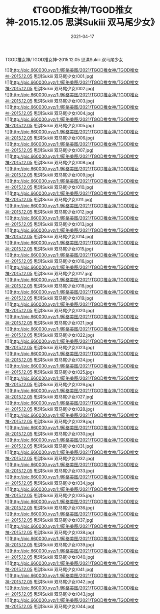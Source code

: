 ﻿---
layout: post
title:  《TGOD推女神/TGOD推女神-2015.12.05 思淇Sukiii 双马尾少女》
date:   2021-04-17
img: http://pic.660000.xyz/1:/网络美图/2021/TGOD推女神/TGOD推女神-2015.12.05 思淇Sukiii 双马尾少女/000.jpg
categories: [美女, 清纯, 唯美]
---

TGOD推女神/TGOD推女神-2015.12.05 思淇Sukiii 双马尾少女

 ![](http://pic.660000.xyz/1:/网络美图/2021/TGOD推女神/TGOD推女神-2015.12.05 思淇Sukiii 双马尾少女/001.jpg) <br>![](http://pic.660000.xyz/1:/网络美图/2021/TGOD推女神/TGOD推女神-2015.12.05 思淇Sukiii 双马尾少女/002.jpg) <br>![](http://pic.660000.xyz/1:/网络美图/2021/TGOD推女神/TGOD推女神-2015.12.05 思淇Sukiii 双马尾少女/003.jpg) <br>![](http://pic.660000.xyz/1:/网络美图/2021/TGOD推女神/TGOD推女神-2015.12.05 思淇Sukiii 双马尾少女/004.jpg) <br>![](http://pic.660000.xyz/1:/网络美图/2021/TGOD推女神/TGOD推女神-2015.12.05 思淇Sukiii 双马尾少女/005.jpg) <br>![](http://pic.660000.xyz/1:/网络美图/2021/TGOD推女神/TGOD推女神-2015.12.05 思淇Sukiii 双马尾少女/006.jpg) <br>![](http://pic.660000.xyz/1:/网络美图/2021/TGOD推女神/TGOD推女神-2015.12.05 思淇Sukiii 双马尾少女/007.jpg) <br>![](http://pic.660000.xyz/1:/网络美图/2021/TGOD推女神/TGOD推女神-2015.12.05 思淇Sukiii 双马尾少女/008.jpg) <br>![](http://pic.660000.xyz/1:/网络美图/2021/TGOD推女神/TGOD推女神-2015.12.05 思淇Sukiii 双马尾少女/009.jpg) <br>![](http://pic.660000.xyz/1:/网络美图/2021/TGOD推女神/TGOD推女神-2015.12.05 思淇Sukiii 双马尾少女/010.jpg) <br>![](http://pic.660000.xyz/1:/网络美图/2021/TGOD推女神/TGOD推女神-2015.12.05 思淇Sukiii 双马尾少女/011.jpg) <br>![](http://pic.660000.xyz/1:/网络美图/2021/TGOD推女神/TGOD推女神-2015.12.05 思淇Sukiii 双马尾少女/012.jpg) <br>![](http://pic.660000.xyz/1:/网络美图/2021/TGOD推女神/TGOD推女神-2015.12.05 思淇Sukiii 双马尾少女/013.jpg) <br>![](http://pic.660000.xyz/1:/网络美图/2021/TGOD推女神/TGOD推女神-2015.12.05 思淇Sukiii 双马尾少女/014.jpg) <br>![](http://pic.660000.xyz/1:/网络美图/2021/TGOD推女神/TGOD推女神-2015.12.05 思淇Sukiii 双马尾少女/015.jpg) <br>![](http://pic.660000.xyz/1:/网络美图/2021/TGOD推女神/TGOD推女神-2015.12.05 思淇Sukiii 双马尾少女/016.jpg) <br>![](http://pic.660000.xyz/1:/网络美图/2021/TGOD推女神/TGOD推女神-2015.12.05 思淇Sukiii 双马尾少女/017.jpg) <br>![](http://pic.660000.xyz/1:/网络美图/2021/TGOD推女神/TGOD推女神-2015.12.05 思淇Sukiii 双马尾少女/018.jpg) <br>![](http://pic.660000.xyz/1:/网络美图/2021/TGOD推女神/TGOD推女神-2015.12.05 思淇Sukiii 双马尾少女/019.jpg) <br>![](http://pic.660000.xyz/1:/网络美图/2021/TGOD推女神/TGOD推女神-2015.12.05 思淇Sukiii 双马尾少女/020.jpg) <br>![](http://pic.660000.xyz/1:/网络美图/2021/TGOD推女神/TGOD推女神-2015.12.05 思淇Sukiii 双马尾少女/021.jpg) <br>![](http://pic.660000.xyz/1:/网络美图/2021/TGOD推女神/TGOD推女神-2015.12.05 思淇Sukiii 双马尾少女/022.jpg) <br>![](http://pic.660000.xyz/1:/网络美图/2021/TGOD推女神/TGOD推女神-2015.12.05 思淇Sukiii 双马尾少女/023.jpg) <br>![](http://pic.660000.xyz/1:/网络美图/2021/TGOD推女神/TGOD推女神-2015.12.05 思淇Sukiii 双马尾少女/024.jpg) <br>![](http://pic.660000.xyz/1:/网络美图/2021/TGOD推女神/TGOD推女神-2015.12.05 思淇Sukiii 双马尾少女/025.jpg) <br>![](http://pic.660000.xyz/1:/网络美图/2021/TGOD推女神/TGOD推女神-2015.12.05 思淇Sukiii 双马尾少女/026.jpg) <br>![](http://pic.660000.xyz/1:/网络美图/2021/TGOD推女神/TGOD推女神-2015.12.05 思淇Sukiii 双马尾少女/027.jpg) <br>![](http://pic.660000.xyz/1:/网络美图/2021/TGOD推女神/TGOD推女神-2015.12.05 思淇Sukiii 双马尾少女/028.jpg) <br>![](http://pic.660000.xyz/1:/网络美图/2021/TGOD推女神/TGOD推女神-2015.12.05 思淇Sukiii 双马尾少女/029.jpg) <br>![](http://pic.660000.xyz/1:/网络美图/2021/TGOD推女神/TGOD推女神-2015.12.05 思淇Sukiii 双马尾少女/030.jpg) <br>![](http://pic.660000.xyz/1:/网络美图/2021/TGOD推女神/TGOD推女神-2015.12.05 思淇Sukiii 双马尾少女/031.jpg) <br>![](http://pic.660000.xyz/1:/网络美图/2021/TGOD推女神/TGOD推女神-2015.12.05 思淇Sukiii 双马尾少女/032.jpg) <br>![](http://pic.660000.xyz/1:/网络美图/2021/TGOD推女神/TGOD推女神-2015.12.05 思淇Sukiii 双马尾少女/033.jpg) <br>![](http://pic.660000.xyz/1:/网络美图/2021/TGOD推女神/TGOD推女神-2015.12.05 思淇Sukiii 双马尾少女/034.jpg) <br>![](http://pic.660000.xyz/1:/网络美图/2021/TGOD推女神/TGOD推女神-2015.12.05 思淇Sukiii 双马尾少女/035.jpg) <br>![](http://pic.660000.xyz/1:/网络美图/2021/TGOD推女神/TGOD推女神-2015.12.05 思淇Sukiii 双马尾少女/036.jpg) <br>![](http://pic.660000.xyz/1:/网络美图/2021/TGOD推女神/TGOD推女神-2015.12.05 思淇Sukiii 双马尾少女/037.jpg) <br>![](http://pic.660000.xyz/1:/网络美图/2021/TGOD推女神/TGOD推女神-2015.12.05 思淇Sukiii 双马尾少女/038.jpg) <br>![](http://pic.660000.xyz/1:/网络美图/2021/TGOD推女神/TGOD推女神-2015.12.05 思淇Sukiii 双马尾少女/039.jpg) <br>![](http://pic.660000.xyz/1:/网络美图/2021/TGOD推女神/TGOD推女神-2015.12.05 思淇Sukiii 双马尾少女/040.jpg) <br>![](http://pic.660000.xyz/1:/网络美图/2021/TGOD推女神/TGOD推女神-2015.12.05 思淇Sukiii 双马尾少女/041.jpg) <br>![](http://pic.660000.xyz/1:/网络美图/2021/TGOD推女神/TGOD推女神-2015.12.05 思淇Sukiii 双马尾少女/042.jpg) <br>![](http://pic.660000.xyz/1:/网络美图/2021/TGOD推女神/TGOD推女神-2015.12.05 思淇Sukiii 双马尾少女/043.jpg) <br>![](http://pic.660000.xyz/1:/网络美图/2021/TGOD推女神/TGOD推女神-2015.12.05 思淇Sukiii 双马尾少女/044.jpg) <br>